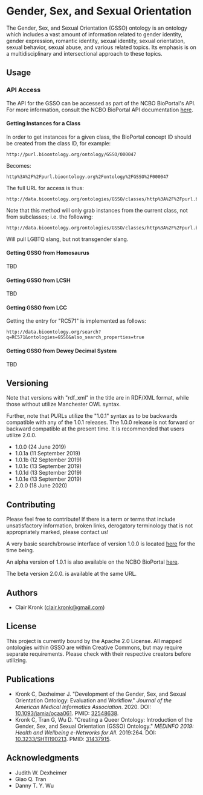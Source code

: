 # Gender, Sex, and Sexual Orientation

The Gender, Sex, and Sexual Orientation (GSSO) ontology is an ontology which includes a vast amount of information related to gender identity, gender expression, romantic identity, sexual identity, sexual orientation, sexual behavior, sexual abuse, and various related topics. Its emphasis is on a multidisciplinary and intersectional approach to these topics.

## Usage

### API Access

The API for the GSSO can be accessed as part of the NCBO BioPortal's API. For more information, consult the NCBO BioPortal API documentation [here](http://data.bioontology.org/documentation).

#### Getting Instances for a Class

In order to get instances for a given class, the BioPortal concept ID should be created from the class ID, for example:

```
http://purl.bioontology.org/ontology/GSSO/000047
```

Becomes:

```
http%3A%2F%2Fpurl.bioontology.org%2Fontology%2FGSSO%2F000047
```

The full URL for access is thus:

```
http://data.bioontology.org/ontologies/GSSO/classes/http%3A%2F%2Fpurl.bioontology.org%2Fontology%2FGSSO%2F000047/instances
```

Note that this method will only grab instances from the current class, not from subclasses; i.e. the following:

```
http://data.bioontology.org/ontologies/GSSO/classes/http%3A%2F%2Fpurl.bioontology.org%2Fontology%2FGSSO%2F000140/instances
```

Will pull LGBTQ slang, but not transgender slang.

#### Getting GSSO from Homosaurus

TBD

#### Getting GSSO from LCSH

TBD

#### Getting GSSO from LCC

Getting the entry for "RC571" is implemented as follows:

```
http://data.bioontology.org/search?q=RC571&ontologies=GSSO&also_search_properties=true
```

#### Getting GSSO from Dewey Decimal System

TBD

## Versioning

Note that versions with "rdf_xml" in the title are in RDF/XML format, while those without utilize Manchester OWL syntax.

Further, note that PURLs utilize the "1.0.1" syntax as to be backwards compatible with any of the 1.0.1 releases. The 1.0.0 release is not forward or backward compatible at the present time. It is recommended that users utilize 2.0.0.

* 1.0.0 (24 June 2019)
* 1.0.1a (11 September 2019)
* 1.0.1b (12 September 2019)
* 1.0.1c (13 September 2019)
* 1.0.1d (13 September 2019)
* 1.0.1e (13 September 2019)
* 2.0.0 (18 June 2020)

## Contributing

Please feel free to contribute! If there is a term or terms that include unsatisfactory information, broken links, derogatory terminology that is not appropriately marked, please contact us!

A very basic search/browse interface of version 1.0.0 is located [here](http://homepages.uc.edu/~kronkcj/gsso/) for the time being.

An alpha version of 1.0.1 is also available on the NCBO BioPortal [here](http://bioportal.bioontology.org/ontologies/GSSO).

The beta version 2.0.0. is available at the same URL.

## Authors

* Clair Kronk (clair.kronk@gmail.com)

## License

This project is currently bound by the Apache 2.0 License. All mapped ontologies within GSSO are within Creative Commons, but may require separate requirements. Please check with their respective creators before utilizing.

## Publications

* Kronk C, Dexheimer J. "Development of the Gender, Sex, and Sexual Orientation Ontology: Evaluation and Workflow." _Journal of the American Medical Informatics Association_. 2020. DOI: [10.1093/jamia/ocaa061](https://doi.org/10.1093/jamia/ocaa061). PMID: [32548638](https://pubmed.ncbi.nlm.nih.gov/32548638/).
* Kronk C, Tran G, Wu D. "Creating a Queer Ontology: Introduction of the Gender, Sex, and Sexual Orientation (GSSO) Ontology." _MEDINFO 2019: Health and Wellbeing e-Networks for All_. 2019:264. DOI: [10.3233/SHTI190213](https://doi.org/10.3233/SHTI190213). PMID: [31437915](https://www.ncbi.nlm.nih.gov/pubmed/31437915).

## Acknowledgments

* Judith W. Dexheimer
* Giao Q. Tran
* Danny T. Y. Wu